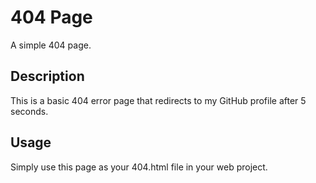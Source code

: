 # 404 Page

A simple 404 page.

## Description

This is a basic 404 error page that redirects to my GitHub profile after 5 seconds.

## Usage

Simply use this page as your 404.html file in your web project.
